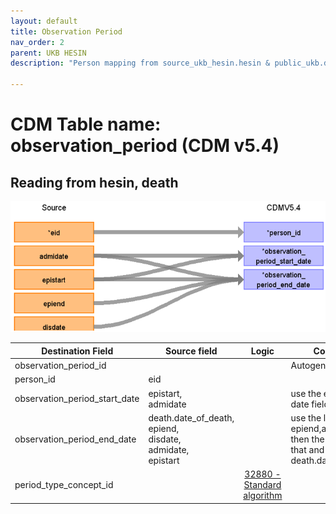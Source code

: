 ```yaml
---
layout: default
title: Observation Period
nav_order: 2
parent: UKB HESIN
description: "Person mapping from source_ukb_hesin.hesin & public_ukb.death tables"

---
```


# CDM Table name: observation_period (CDM v5.4)

## Reading from hesin, death

![](images/ukb_hesin_to_op.png)

| Destination Field | Source field | Logic | Comment field |
| --- | --- | :---: | --- |
| observation_period_id |  |  |  Autogenerate|
| person_id | eid | | |
| observation_period_start_date | epistart,<br>admidate| | use the earliest of the two date fields that is not null.|
| observation_period_end_date |death.date_of_death,<br>epiend,<br>disdate,<br>admidate,<br>epistart || use the latest of (disdate, epiend,admidate,epistart), then the earliest between that and death.date_of_death.|
| period_type_concept_id | | [32880 - Standard algorithm](https://athena.ohdsi.org/search-terms/terms/32880)| |
